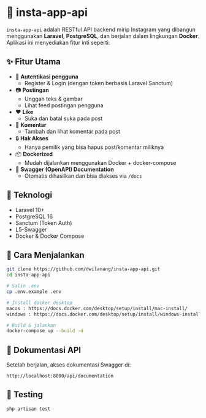 # 📸 insta-app-api

`insta-app-api` adalah RESTful API backend mirip Instagram yang dibangun menggunakan **Laravel**, **PostgreSQL**, dan berjalan dalam lingkungan **Docker**. Aplikasi ini menyediakan fitur inti seperti:

## ✨ Fitur Utama

- 🔐 **Autentikasi pengguna**
  - Register & Login (dengan token berbasis Laravel Sanctum)
- 📷 **Postingan**
  - Unggah teks & gambar
  - Lihat feed postingan pengguna
- ❤️ **Like**
  - Suka dan batal suka pada post
- 💬 **Komentar**
  - Tambah dan lihat komentar pada post
- 🔒 **Hak Akses**
  - Hanya pemilik yang bisa hapus post/komentar miliknya
- 📦 **Dockerized**
  - Mudah dijalankan menggunakan Docker + docker-compose
- 🧪 **Swagger (OpenAPI) Documentation**
  - Otomatis dihasilkan dan bisa diakses via `/docs`

## 🧰 Teknologi

- Laravel 10+
- PostgreSQL 16
- Sanctum (Token Auth)
- L5-Swagger
- Docker & Docker Compose

## 🚀 Cara Menjalankan

```bash
git clone https://github.com/dwilanang/insta-app-api.git
cd insta-app-api

# Salin .env
cp .env.example .env

# Install docker desktop
macos : https://docs.docker.com/desktop/setup/install/mac-install/
windows : https://docs.docker.com/desktop/setup/install/windows-install/

# Build & jalankan
docker-compose up --build -d


```

## 📘 Dokumentasi API

Setelah berjalan, akses dokumentasi Swagger di:
```
http://localhost:8000/api/documentation
```

## 🧪 Testing

```bash
php artisan test
```